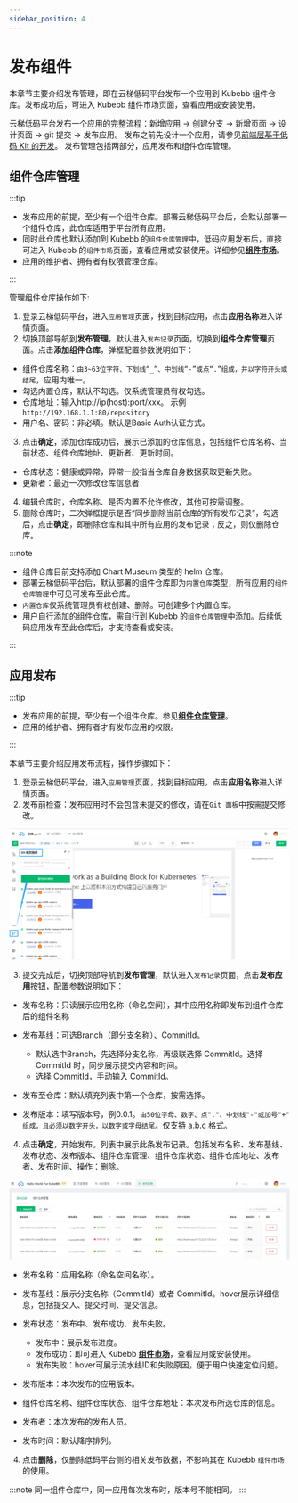 ```yaml
---
sidebar_position: 4
---
```


# 发布组件

本章节主要介绍发布管理，即在云梯低码平台发布一个应用到 Kubebb 组件仓库。发布成功后，可进入 Kubebb 组件市场页面，查看应用或安装使用。

云梯低码平台发布一个应用的完整流程：新增应用 -> 创建分支 -> 新增页面 -> 设计页面 -> git 提交 -> 发布应用。 发布之前先设计一个应用，请参见[前端层基于低码 Kit 的开发](./frontend-low-code.md)。 发布管理包括两部分，应用发布和组件仓库管理。

## 组件仓库管理

:::tip

- 发布应用的前提，至少有一个组件仓库。部署云梯低码平台后，会默认部署一个组件仓库，此仓库适用于平台所有应用。
- 同时此仓库也默认添加到 Kubebb 的`组件仓库管理`中，低码应用发布后，直接可进入 Kubebb 的`组件市场`页面，查看应用或安装使用。详细参见[**组件市场**](user-guid/component_market.md)。
- 应用的维护者、拥有者有权限管理仓库。

:::

管理组件仓库操作如下:

1. 登录云梯低码平台，进入`应用管理`页面，找到目标应用，点击**应用名称**进入详情页面。
2. 切换顶部导航到**发布管理**，默认进入`发布记录`页面，切换到**组件仓库管理**页面。点击**添加组件仓库**，弹框配置参数说明如下：

- 组件仓库名称：`由3~63位字符、下划线“_”、中划线“-”或点“.”组成，并以字符开头或结尾`，应用内唯一。
- 勾选内置仓库，默认不勾选。仅系统管理员有权勾选。
- 仓库地址：输入http://ip(host):port/xxx。 示例`http://192.168.1.1:80/repository`
- 用户名、密码：非必填。默认是Basic Auth认证方式。

3. 点击**确定**，添加仓库成功后，展示已添加的仓库信息，包括组件仓库名称、当前状态、组件仓库地址、更新者、更新时间。

- 仓库状态：健康或异常，异常一般指当仓库自身数据获取更新失败。
- 更新者：最近一次修改仓库信息者

4. 编辑仓库时，仓库名称、是否内置不允许修改，其他可按需调整。
5. 删除仓库时，二次弹框提示是否“同步删除当前仓库的所有发布记录”，勾选后，点击**确定**，即删除仓库和其中所有应用的发布记录；反之，则仅删除仓库。

:::note

- 组件仓库目前支持添加 Chart Museum 类型的 helm 仓库。
- 部署云梯低码平台后，默认部署的组件仓库即为`内置仓库`类型，所有应用的`组件仓库管理`中可见可发布至此仓库。
- `内置仓库`仅系统管理员有权创建、删除。可创建多个内置仓库。
- 用户自行添加的组件仓库，需自行到 Kubebb 的`组件仓库管理`中添加。后续低码应用发布至此仓库后，才支持查看或安装。

:::

## 应用发布

:::tip

- 发布应用的前提，至少有一个组件仓库。参见[**组件仓库管理**](#组件仓库管理)。
- 应用的维护者、拥有者才有发布应用的权限。

:::

本章节主要介绍应用发布流程，操作步骤如下：

1. 登录云梯低码平台，进入`应用管理`页面，找到目标应用，点击**应用名称**进入详情页面。
2. 发布前检查：发布应用时不会包含未提交的修改，请在`Git 面板`中按需提交修改。

![overview](./images/git-commit.png)

3. 提交完成后，切换顶部导航到**发布管理**，默认进入`发布记录`页面，点击**发布应用**按钮，配置参数说明如下：

- 发布名称：只读展示应用名称（命名空间），其中应用名称即发布到组件仓库后的组件名称
- 发布基线：可选Branch（即分支名称）、CommitId。

  - 默认选中Branch，先选择分支名称，再级联选择 CommitId。选择 CommitId 时，同步展示提交内容和时间。
  - 选择 CommitId，手动输入 CommitId。

- 发布至仓库：默认填充列表中第一个仓库，按需选择。
- 发布版本：填写版本号，例0.0.1。`由50位字母、数字、点"."、中划线"-"或加号"+" 组成，且必须以数字开头，以数字或字母结尾`。仅支持 a.b.c 格式。

4. 点击**确定**，开始发布。列表中展示此条发布记录。包括发布名称、发布基线、发布状态、发布版本、组件仓库管理、组件仓库状态、组件仓库地址、发布者、发布时间、操作：删除。

![overview](./images/app-publish.png)

- 发布名称：应用名称（命名空间名称）。
- 发布基线：展示分支名称（CommitId）或者 CommitId。hover展示详细信息，包括提交人、提交时间、提交信息。
- 发布状态：发布中、发布成功、发布失败。

  - 发布中：展示发布进度。
  - 发布成功：即可进入 Kubebb [**组件市场**](user-guid/component_market.md)，查看应用或安装使用。
  - 发布失败：hover可展示流水线ID和失败原因，便于用户快速定位问题。

- 发布版本：本次发布的应用版本。
- 组件仓库名称、组件仓库状态、组件仓库地址：本次发布所选仓库的信息。
- 发布者：本次发布的发布人员。
- 发布时间：默认降序排列。

4. 点击**删除**，仅删除低码平台侧的相关发布数据，不影响其在 Kubebb `组件市场`的使用。


:::note
同一组件仓库中，同一应用每次发布时，版本号不能相同。
:::